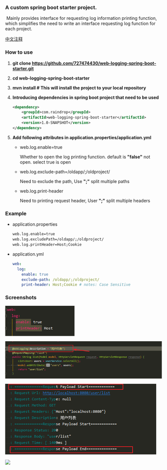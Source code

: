 ### A custom spring boot starter project.

​    Mainly provides interface for requesting log information printing function, which simplifies the need to write an interface requesting log function for each project.

[中文注释](./README_CN.md) 



### How to use

1. **git clone https://github.com/727474430/web-logging-spring-boot-starter.git**

2. **cd web-logging-spring-boot-starter**

3. **mvn install      # This will install the project to your local repository**

4. **Introducing dependencies in spring boot project that need to be used**

   ```xml
   <dependency>
       <groupId>com.raindrop</groupId>
       <artifactId>web-logging-spring-boot-starter</artifactId>
       <version>1.0-SNAPSHOT</version>
   </dependency>
   ```

5. **Add following attributes in application.properties/application.yml**

   * web.log.enable=true

     Whether to open the log printing function. default is **"false"** not open. select true is open

   * web.log.exclude-path=/oldapp/;/oldproject/

     Need to exclude the path, Use **";"** split multiple paths

   * web.log.print-header

     Need to printing request header, User **";"** split multiple headers



### Example

* application.properties

  ```xml
  web.log.enable=true
  web.log.excludePath=/oldapp/;/oldproject/
  web.log.printHeader=Host;Cookie
  ```

* application.yml

  ```yaml
  web:
    log:
      enable: true
      exclude-path: /oldapp/;/oldproject/
      print-header: Host;Cookie # notes: Case Sensitive
  ```





### Screenshots

![](src/main/resources/img/properties.png)

![](src/main/resources/img/anno.png)

![](src/main/resources/img/controller.png)



[![](https://jitpack.io/v/727474430/web-logging-spring-boot-starter.svg)](https://jitpack.io/#727474430/web-logging-spring-boot-starter)